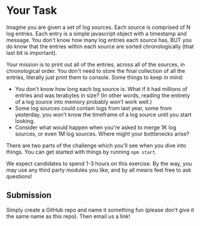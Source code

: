# Your Task

Imagine you are given a set of log sources.  Each source is comprised of N log entries.  Each entry is a simple javascript object with a timestamp and message.  You don't know how many log entries each source has, BUT you do know that the entries within each source are sorted chronologically (that last bit is important).

Your mission is to print out all of the entries, across all of the sources, in chronological order.  You don't need to store the final collection of all the entries, literally just print them to console.  Some things to keep in mind:

* You don't know how long each log source is.  What if it had millions of entries and was terabytes in size?  (In other words, reading the entirety of a log source into memory probably won’t work well.)
* Some log sources could contain logs from last year, some from yesterday, you won't know the timeframe of a log source until you start looking.
* Consider what would happen when you're asked to merge 1K log sources, or even 1M log sources.  Where might your bottlenecks arise?

There are two parts of the challenge which you'll see when you dive into things.  You can get started with things by running `npm start`.

We expect candidates to spend 1-3 hours on this exercise.  By the way, you may use any third party modules you like, and by all means feel free to ask questions!


## Submission

Simply create a GitHub repo and name it something fun (please don't give it the same name as this repo).  Then email us a link!
